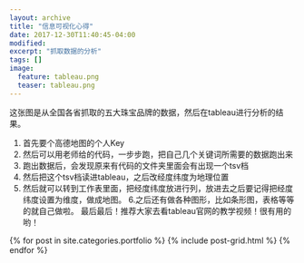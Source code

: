 ```yaml
---
layout: archive
title: "信息可视化心得"
date: 2017-12-30T11:40:45-04:00
modified:
excerpt: "抓取数据的分析"
tags: []
image: 
  feature: tableau.png
  teaser: tableau.png
---
```


这张图是从全国各省抓取的五大珠宝品牌的数据，然后在tableau进行分析的结果。
1. 首先要个高德地图的个人Key
2. 然后可以用老师给的代码，一步步跑，把自己几个关键词所需要的数据跑出来
3. 跑出数据后，会发现原来有代码的文件夹里面会有出现一个tsv档
4. 然后把这个tsv档读进tableau，之后改经度纬度为地理位置
5. 然后就可以转到工作表里面，把经度纬度放进行列，放进去之后要记得把经度纬度设置为维度，做成地图。
6.之后还有做各种图形，比如条形图，表格等等的就自己做啦。
最后最后！推荐大家去看tableau官网的教学视频！很有用的哟！
<div class="tiles">
{% for post in site.categories.portfolio %}
  {% include post-grid.html %}
{% endfor %}
</div><!-- /.tiles 把所有categories 有 portfolio 的列出來-->
